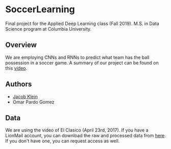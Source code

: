 # SoccerLearning 

Final project for the Applied Deep Learning class (Fall 2019). M.S. in Data Science program at Columbia University.

## Overview
We are employing CNNs and RNNs to predict what team has the ball possession in a soccer game. A summary of our project can be found on this [video](https://www.youtube.com/watch?v=e42zLM_n4yA).

## Authors

* [Jacob Klein](https://github.com/JacobK-)
* Omar Pardo Gomez

## Data
We are using the video of El Clasico (April 23rd, 2017). If you have a LionMail account, you can download the raw and processed data from [here](https://drive.google.com/open?id=11e9KkUalYyNBgKDM4cCTQOSaB1jtQRbe). If you don't have one, you can request access as well.
